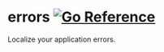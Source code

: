 # errors [![Go Reference](https://pkg.go.dev/badge/github.com/alextanhongpin/errors.svg)](https://pkg.go.dev/github.com/alextanhongpin/errors)

Localize your application errors.
